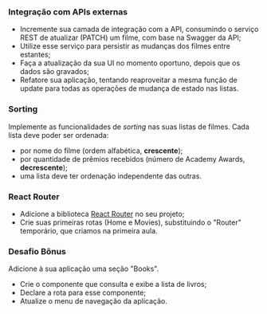 ### Integração com APIs externas

- Incremente sua camada de integração com a API, consumindo o serviço REST de atualizar (PATCH) um filme, com base na Swagger da API;
- Utilize esse serviço para persistir as mudanças dos filmes entre estantes;
- Faça a atualização da sua UI no momento oportuno, depois que os dados são gravados;
- Refatore sua aplicação, tentando reaproveitar a mesma função de update para todas as operações de mudança de estado nas listas.

### Sorting

Implemente as funcionalidades de *sorting* nas suas listas de filmes. Cada lista deve poder ser ordenada:
- por nome do filme (ordem alfabética, **crescente**);
- por quantidade de prêmios recebidos (número de Academy Awards, **decrescente**);
- uma lista deve ter ordenação independente das outras.

### React Router

- Adicione a biblioteca [React Router](https://reactrouter.com/web/guides/quick-start) no seu projeto;
- Crie suas primeiras rotas (Home e Movies), substituindo o "Router" temporário, que criamos na primeira aula.

### Desafio Bônus

Adicione à sua aplicação uma seção "Books".

- Crie o componente que consulta e exibe a lista de livros;
- Declare a rota para esse componente;
- Atualize o menu de navegação da aplicação.